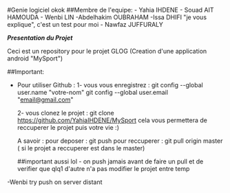 

#Genie logiciel
okok	##Membre de l'equipe:
		- Yahia IHDENE
		- Souad AIT HAMOUDA
		- Wenbi LIN
		-Abdelhakim OUBRAHAM
		-Issa DHIFI "je vous explique", c'est un test pour moi
		- Nawfaz JUFFURALY

***Presentation du Projet***

 Ceci est un repository pour le projet GLOG (Creation d'une application android "MySport")

##Important:

* Pour utiliser Github : 
	1- vous vous enregistrez : git config --global user.name "votre-nom"
	   			   git config --global user.email "email@gmail.com"

	2- vous clonez le projet : git clone https://github.com/YahiaIHDENE/MySport
	 cela vous permettera de reccuperer le projet puis votre vie :)
	 
	 A savoir : 
	 	pour deposer : git push
		pour reccuperer : git pull origin master ( si le projet a reccuperer est dans le master)



	##important aussi lol 
		- on push jamais avant de faire un pull et de verifier que qlq1 d'autre n'a pas modifier le projet entre temp

-Wenbi try push on server distant 	
